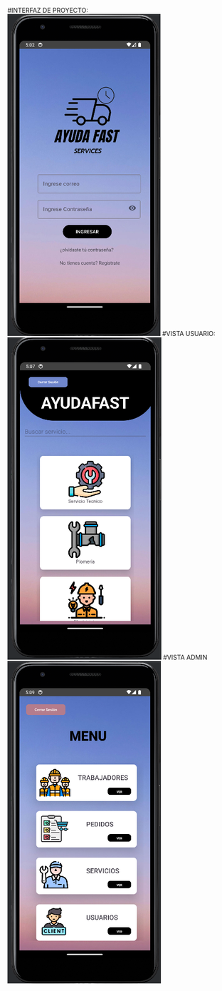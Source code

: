 #INTERFAZ DE PROYECTO:
![](https://github.com/BrandonCortez2003/AplicacionMovil_AYUDAFAST/blob/master/ayuda_fast_1.png)
#VISTA USUARIO:
![](https://github.com/BrandonCortez2003/AplicacionMovil_AYUDAFAST/blob/master/ayuda_fast_2.png)
#VISTA ADMIN
![](https://github.com/BrandonCortez2003/AplicacionMovil_AYUDAFAST/blob/master/ayuda_fast_3.png)
